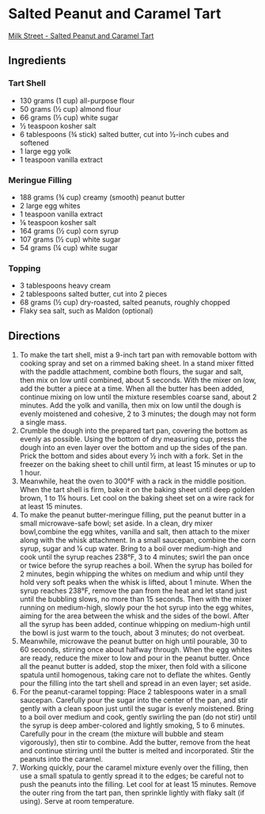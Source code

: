 # Salted Peanut and Caramel Tart

[Milk Street - Salted Peanut and Caramel Tart](https://www.177milkstreet.com/recipes/salted-peanut-caramel-tart)

## Ingredients

### Tart Shell
* 130 grams (1 cup) all-purpose flour
* 50 grams (½ cup) almond flour
* 66 grams (⅓ cup) white sugar
* ½ teaspoon kosher salt
* 6 tablespoons (¾ stick) salted butter, cut into ½-inch cubes and softened
* 1 large egg yolk
* 1 teaspoon vanilla extract

### Meringue Filling
* 188 grams (¾ cup) creamy (smooth) peanut butter
* 2 large egg whites
* 1 teaspoon vanilla extract
* ⅛ teaspoon kosher salt
* 164 grams (½ cup) corn syrup
* 107 grams (½ cup) white sugar
* 54 grams (¼ cup) white sugar

### Topping
* 3 tablespoons heavy cream
* 2 tablespoons salted butter, cut into 2 pieces
* 68 grams (½ cup) dry-roasted, salted peanuts, roughly chopped
* Flaky sea salt, such as Maldon (optional)

## Directions
1.  To make the tart shell, mist a 9-inch tart pan with removable bottom with cooking spray and set on a rimmed baking sheet. In a stand mixer fitted with the paddle attachment, combine both flours, the sugar and salt, then mix on low until combined, about 5 seconds. With the mixer on low, add the butter a piece at a time. When all the butter has been added, continue mixing on low until the mixture resembles coarse sand, about 2 minutes. Add the yolk and vanilla, then mix on low until the dough is evenly moistened and cohesive, 2 to 3 minutes; the dough may not form a single mass.
2.  Crumble the dough into the prepared tart pan, covering the bottom as evenly as possible. Using the bottom of dry measuring cup, press the dough into an even layer over the bottom and up the sides of the pan. Prick the bottom and sides about every ½ inch with a fork. Set in the freezer on the baking sheet to chill until firm, at least 15 minutes or up to 1 hour.
3.  Meanwhile, heat the oven to 300°F with a rack in the middle position. When the tart shell is firm, bake it on the baking sheet until deep golden brown, 1 to 1¼ hours. Let cool on the baking sheet set on a wire rack for at least 15 minutes.
4.  To make the peanut butter-meringue filling, put the peanut butter in a small microwave-safe bowl; set aside. In a clean, dry mixer bowl,combine the egg whites, vanilla and salt, then attach to the mixer along with the whisk attachment. In a small saucepan, combine the corn syrup, sugar and ¼ cup water. Bring to a boil over medium-high and cook until the syrup reaches 238°F, 3 to 4 minutes; swirl the pan once or twice before the syrup reaches a boil. When the syrup has boiled for 2 minutes, begin whipping the whites on medium and whip until they hold very soft peaks when the whisk is lifted, about 1 minute. When the syrup reaches 238°F, remove the pan from the heat and let stand just until the bubbling slows, no more than 15 seconds. Then with the mixer running on medium-high, slowly pour the hot syrup into the egg whites, aiming for the area between the whisk and the sides of the bowl. After all the syrup has been added, continue whipping on medium-high until the bowl is just warm to the touch, about 3 minutes; do not overbeat.
5.  Meanwhile, microwave the peanut butter on high until pourable, 30 to 60 seconds, stirring once about halfway through. When the egg whites are ready, reduce the mixer to low and pour in the peanut butter. Once all the peanut butter is added, stop the mixer, then fold with a silicone spatula until homogenous, taking care not to deflate the whites. Gently pour the filling into the tart shell and spread in an even layer; set aside.
6.  For the peanut-caramel topping: Place 2 tablespoons water in a small saucepan. Carefully pour the sugar into the center of the pan, and stir gently with a clean spoon just until the sugar is evenly moistened. Bring to a boil over medium and cook, gently swirling the pan (do not stir) until the syrup is deep amber-colored and lightly smoking, 5 to 6 minutes. Carefully pour in the cream (the mixture will bubble and steam vigorously), then stir to combine. Add the butter, remove from the heat and continue stirring until the butter is melted and incorporated. Stir the peanuts into the caramel.
7.  Working quickly, pour the caramel mixture evenly over the filling, then use a small spatula to gently spread it to the edges; be careful not to push the peanuts into the filling. Let cool for at least 15 minutes. Remove the outer ring from the tart pan, then sprinkle lightly with flaky salt (if using). Serve at room temperature.
